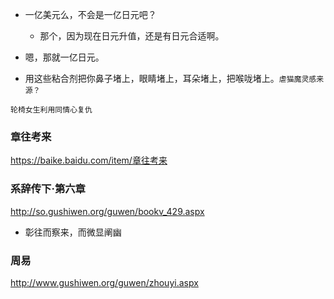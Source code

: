 * 一亿美元么，不会是一亿日元吧？ 
  * 那个，因为现在日元升值，还是有日元合适啊。
* 嗯，那就一亿日元。

* 用这些粘合剂把你鼻子堵上，眼睛堵上，耳朵堵上，把喉咙堵上。`虐猫魔灵感来源？`

`轮椅女生利用同情心复仇`

### 章往考来
https://baike.baidu.com/item/章往考来
### 系辞传下·第六章
http://so.gushiwen.org/guwen/bookv_429.aspx
* 彰往而察来，而微显阐幽
### 周易
http://www.gushiwen.org/guwen/zhouyi.aspx
